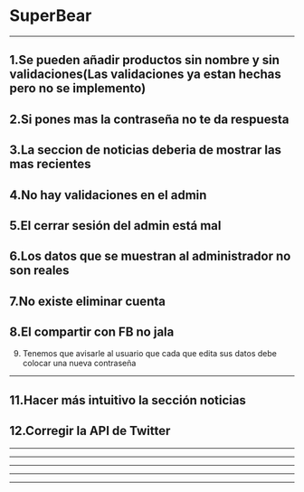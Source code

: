 # SuperBear
-----------------------------------------------------------------------------------------------------------------------------------------------------------------------
1.Se pueden añadir productos sin nombre y sin validaciones(Las validaciones ya estan hechas pero no se implemento)
-----------------------------------------------------------------------------------------------------------------------------------------------------------------------
2.Si pones mas la contraseña no te da respuesta
-----------------------------------------------------------------------------------------------------------------------------------------------------------------------
3.La seccion de noticias deberia de mostrar las mas recientes
-----------------------------------------------------------------------------------------------------------------------------------------------------------------------
4.No hay validaciones en el admin
-----------------------------------------------------------------------------------------------------------------------------------------------------------------------
5.El cerrar sesión del admin está mal
-----------------------------------------------------------------------------------------------------------------------------------------------------------------------
6.Los datos que se muestran al administrador no son reales
-----------------------------------------------------------------------------------------------------------------------------------------------------------------------
7.No existe eliminar cuenta
-----------------------------------------------------------------------------------------------------------------------------------------------------------------------
8.El compartir con FB no jala
-----------------------------------------------------------------------------------------------------------------------------------------------------------------------
9. Tenemos que avisarle al usuario que cada que edita sus datos debe colocar una nueva contraseña
-----------------------------------------------------------------------------------------------------------------------------------------------------------------------
11.Hacer más intuitivo la sección noticias
-----------------------------------------------------------------------------------------------------------------------------------------------------------------------
12.Corregir la API de Twitter
-----------------------------------------------------------------------------------------------------------------------------------------------------------------------

-----------------------------------------------------------------------------------------------------------------------------------------------------------------------

-----------------------------------------------------------------------------------------------------------------------------------------------------------------------

-----------------------------------------------------------------------------------------------------------------------------------------------------------------------

-----------------------------------------------------------------------------------------------------------------------------------------------------------------------

-----------------------------------------------------------------------------------------------------------------------------------------------------------------------
